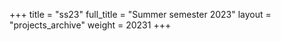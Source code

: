 +++
title = "ss23"
full_title = "Summer semester 2023"
layout = "projects_archive"
weight = 20231
+++

